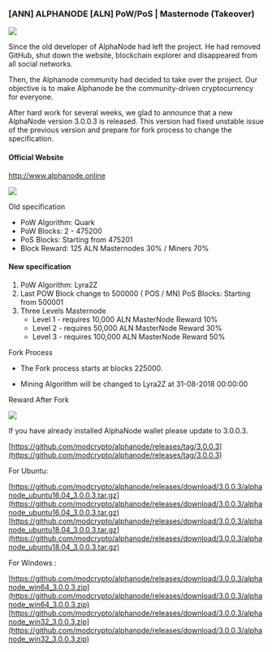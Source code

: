 ### [ANN] ALPHANODE [ALN] PoW/PoS | Masternode (Takeover) 

![](https://i.imgur.com/GyIuTI4.jpg)

Since the old developer of AlphaNode had left the project. He had removed GitHub, shut down the website, blockchain explorer and disappeared from all social networks. 

Then, the Alphanode community had decided to take over the project. Our objective is to make Alphanode be the community-driven cryptocurrency for everyone. 

After hard work for several weeks, we glad to announce that a new AlphaNode version 3.0.0.3  is released. This version had fixed unstable issue of the previous 
version and prepare for fork process to change the specification. 


#### Official Website

http://www.alphanode.online 
 
![](https://i.imgur.com/vRpBScn.jpg)

Old specification

- PoW Algorithm: Quark
- PoW Blocks: 2 - 475200
- PoS Blocks: Starting from 475201 
- Block Reward: 125 ALN   Masternodes 30% / Miners 70%


#### New specification

1. PoW Algorithm: Lyra2Z
2. Last POW Block change to 500000 ( POS / MN)
    PoS Blocks: Starting from 500001 
3. Three Levels Masternode 
   * Level 1 - requires   10,000 ALN  MasterNode Reward  10% 
   * Level 2 - requires   50,000 ALN  MasterNode Reward  30%
   * Level 3 - requires  100,000 ALN MasterNode Reward  50%


Fork Process

- The Fork process starts at blocks 225000. 

- Mining Algorithm will be changed to Lyra2Z at 31-08-2018 00:00:00  

Reward After Fork

![](https://i.imgur.com/eSX1nsD.jpg)

If you have already installed AlphaNode wallet please update to 3.0.0.3.

[https://github.com/modcrypto/alphanode/releases/tag/3.0.0.3](https://github.com/modcrypto/alphanode/releases/tag/3.0.0.3)

For Ubuntu: 

[https://github.com/modcrypto/alphanode/releases/download/3.0.0.3/alphanode_ubuntu16.04_3.0.0.3.tar.gz](https://github.com/modcrypto/alphanode/releases/download/3.0.0.3/alphanode_ubuntu16.04_3.0.0.3.tar.gz)
[https://github.com/modcrypto/alphanode/releases/download/3.0.0.3/alphanode_ubuntu18.04_3.0.0.3.tar.gz](https://github.com/modcrypto/alphanode/releases/download/3.0.0.3/alphanode_ubuntu18.04_3.0.0.3.tar.gz)

For Windows :
 
[https://github.com/modcrypto/alphanode/releases/download/3.0.0.3/alphanode_win64_3.0.0.3.zip](https://github.com/modcrypto/alphanode/releases/download/3.0.0.3/alphanode_win64_3.0.0.3.zip)
[https://github.com/modcrypto/alphanode/releases/download/3.0.0.3/alphanode_win32_3.0.0.3.zip](https://github.com/modcrypto/alphanode/releases/download/3.0.0.3/alphanode_win32_3.0.0.3.zip)